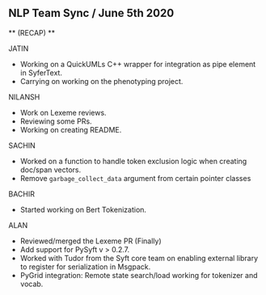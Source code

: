 ## NLP Team Sync / June 5th 2020

** (RECAP) **


JATIN
- Working on a QuickUMLs C++ wrapper for integration as pipe element in SyferText.
- Carrying on working on the phenotyping project.


NILANSH
- Work on Lexeme reviews.
- Reviewing some PRs.
- Working on creating README.

SACHIN
- Worked on a function to handle token exclusion logic when creating doc/span vectors.
- Remove `garbage_collect_data` argument from certain pointer classes

BACHIR
- Started working on Bert Tokenization.

ALAN
- Reviewed/merged the Lexeme PR (Finally)
- Add support for PySyft v > 0.2.7.
- Worked with Tudor from the Syft core team on enabling external library to register for serialization in Msgpack.
- PyGrid integration: Remote state search/load working for tokenizer and vocab.


